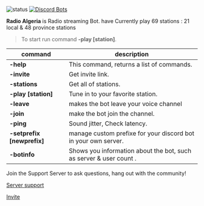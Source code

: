![status](https://img.shields.io/discord/803607121702420480)
[![Discord Bots](https://top.gg/api/widget/status/793848537371639889.svg)](https://top.gg/bot/793848537371639889)


**Radio Algeria** is Radio streaming Bot. have Currently play 69 stations : 21 local & 48 province stations 
> To start run command **-play [station]**.

 |command|description|
|----------------|-------------------------------
|**-help**|This command, returns a list of commands.
|**-invite**|Get invite link.
|**-stations**|Get all of stations.   
|**-play [station]**|Tune in to your favorite station.
|**-leave**|makes the bot leave your voice channel
|**-join**|make the bot join the channel.
|**-ping**|Sound jitter, Check latency.
|**-setprefix [newprefix]**|manage custom prefixe for your discord bot in your own server.
|**-botinfo** |Shows you information about the bot, such as server & user count .
<p>Join the Support Server to ask questions, hang out with the community!</p>
<p><a href="https://discord.gg/hpyVK3Wra9">Server support</a></p><p><a href="https://discord.com/api/oauth2/authorize?client_id=793848537371639889&permissions=8&scope=bot">Invite</a></p>
<h2>
